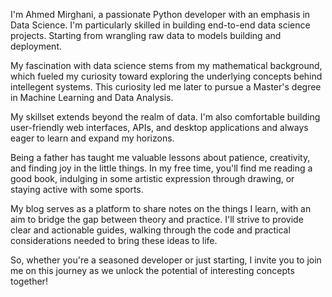 ---
---

I'm Ahmed Mirghani, a passionate Python developer with an emphasis in Data Science. I'm particularly skilled in building end-to-end data science projects. Starting from wrangling raw data to models building and deployment.

My fascination with data science stems from my mathematical background, which fueled my curiosity toward exploring the underlying concepts behind intellegent systems. This curiosity led me later to pursue a Master's degree in Machine Learning and Data Analysis.

My skillset extends beyond the realm of data. I'm also comfortable building user-friendly web interfaces, APIs, and desktop applications and always eager to learn and expand my horizons.

Being a father has taught me valuable lessons about patience, creativity, and finding joy in the little things. In my free time, you'll find me reading a good book, indulging in some artistic expression through drawing, or staying active with some sports.

My blog serves as a platform to share notes on the things I learn, with an aim to bridge the gap between theory and practice. I'll strive to provide clear and actionable guides, walking through the code and practical considerations needed to bring these ideas to life.

So, whether you're a seasoned developer or just starting, I invite you to join me on this journey as we unlock the potential of interesting concepts together!
